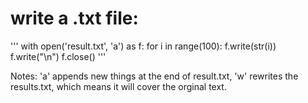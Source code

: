 # write a .txt file:

'''
  with open('result.txt', 'a') as f:
    for i in range(100):
      f.write(str(i))
      f.write("\n")
f.close()
'''

Notes: 'a' appends new things at the end of result.txt, 'w' rewrites the results.txt, which means it will cover the orginal text. 
